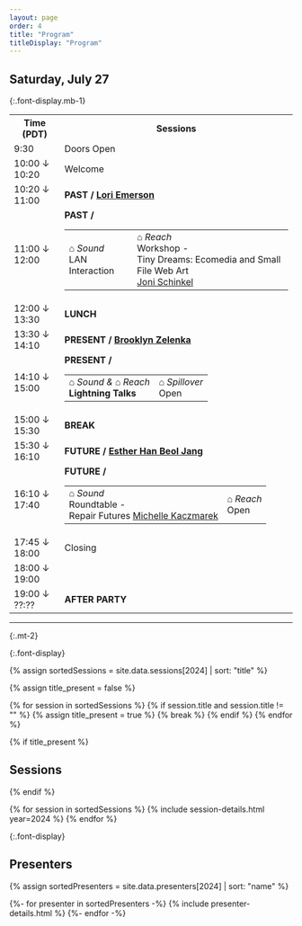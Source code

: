 ```yaml
---
layout: page
order: 4
title: "Program"
titleDisplay: "Program"
---
```


## Saturday, July 27
{:.font-display.mb-1}

<table class="schedule-table w-100 mb-1">
    <tr class="sticky top-0 bg-beige">
        <th class="text-left">Time (PDT)</th>
        <th class="text-left">Sessions</th>
    </tr>
    <tr>
        <td class="font-mono text time-cell">9:30</td>
        <td>Doors Open</td>
    </tr>
    <tr>
        <td class="font-mono text time-cell">10:00 ↓<br />10:20</td>
        <td>Welcome</td>
    </tr>
    <tr>
        <td class="font-mono text time-cell">10:20 ↓<br />11:00</td>
        <td><strong><span class="font-mono">PAST</span> / <a href="#lori">Lori Emerson</a></strong>
        </td>
    </tr>
    <tr>
        <td class="font-mono text time-cell">11:00 ↓ <br />12:00</td>
        <td>
            <strong><span class="font-mono">PAST</span> / </strong>
            <table class="w-100">
                <tr class="border-0">
                    <td><em class="font-display-mono uppercase text-sm whitespace-nowrap not-italic tracking-wide">⌂ Sound</em><br />
                            LAN Interaction
                    </td>
                    <td><em class="font-display-mono uppercase text-sm whitespace-nowrap not-italic tracking-wide">⌂ Reach</em><br />Workshop -<br /> Tiny Dreams: Ecomedia and Small File Web Art <br /> <a href="#joni">Joni Schinkel</a></td>
                    <!--<td><em class="font-display-mono uppercase text-sm whitespace-nowrap not-italic tracking-wide">⌂ Spillover</em><br />Open</td>-->
                </tr>
            </table>
        </td>
    </tr>
    <tr>
        <td class="font-mono text time-cell">12:00 ↓<br />13:30 </td>
        <td><strong><span class="font-mono">LUNCH</span></strong></td>
    </tr>
    <tr>
        <td class="font-mono text time-cell">13:30 ↓<br />14:10</td>
        <td><strong><span class="font-mono">PRESENT</span> / <a href="#brooklyn">Brooklyn Zelenka</a> </strong></td>
    </tr>
    <tr>
        <td class="font-mono text time-cell">14:10 ↓<br />15:00</td>
        <td>
            <strong><span class="font-mono">PRESENT</span> / </strong>
            <table class="w-100">
                <tr class="border-0">
                    <td><em class="font-display-mono uppercase text-sm whitespace-nowrap not-italic tracking-wide">⌂ Sound & ⌂ Reach</em><br />
                        <strong>Lightning Talks</strong>
                    </td>
                    <td><em class="font-display-mono uppercase text-sm whitespace-nowrap not-italic tracking-wide">⌂ Spillover</em><br />Open</td>
                </tr>
            </table>
        </td>
    </tr>
    <tr>
        <td class="font-mono text time-cell">15:00 ↓<br />15:30 </td>
        <td><strong>BREAK</strong></td>
    </tr>
    <tr>
        <td class="font-mono text time-cell">15:30 ↓<br />16:10</td>
        <td><strong><span class="font-mono">FUTURE</span> / <a href="#esther">Esther Han Beol Jang</a></strong></td>
    </tr>
    <tr>
        <td class="font-mono text time-cell">16:10 ↓<br />17:40</td>
        <td>
            <strong><span class="font-mono">FUTURE</span> / </strong>
            <table class="w-100">
                <tr class="border-0">
                    <td><em class="font-display-mono uppercase text-sm whitespace-nowrap not-italic tracking-wide">⌂ Sound</em><br />Roundtable -<br /> Repair Futures <a href="#michelle">Michelle Kaczmarek</a></td>
                    <td><em class="font-display-mono uppercase text-sm whitespace-nowrap not-italic tracking-wide">⌂ Reach</em><br />Open</td>
                    <!--<td><em class="font-display-mono uppercase text-sm whitespace-nowrap not-italic tracking-wide">⌂ Spillover</em><br />Open</td>-->
                </tr>
            </table>
        </td>
    </tr>
    <tr>
        <td class="font-mono text time-cell">17:45 ↓<br />18:00</td>
        <td>Closing</td>
    </tr>
    <tr>
        <td class="font-mono text time-cell">18:00 ↓<br />19:00</td>
        <td><strong><span class="font-mono"></span></strong></td>
    </tr>
    <tr>
        <td class="font-mono text time-cell">19:00 ↓<br />??:??</td>
        <td><strong><span class="font-mono">AFTER PARTY</span></strong></td>
    </tr>
</table>

---
{:.mt-2}

{:.font-display}

{% assign sortedSessions = site.data.sessions[2024] | sort: "title" %}

{% assign title_present = false %}

{% for session in sortedSessions %}
  {% if session.title and session.title != "" %}
    {% assign title_present = true %}
    {% break %}
  {% endif %}
{% endfor %}

{% if title_present %}
## Sessions
{% endif %}

{% for session in sortedSessions %}
  {% include session-details.html year=2024 %}
{% endfor %}

{:.font-display}

## Presenters

{% assign sortedPresenters = site.data.presenters[2024] | sort: "name" %}

{%- for presenter in sortedPresenters -%}
  {% include presenter-details.html %}
{%- endfor -%}
